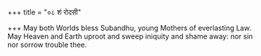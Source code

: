 +++
title = "०८ शं रोदसी"

+++
May both Worlds bless Subandhu, young Mothers of everlasting Law.  
     May Heaven and Earth uproot and sweep iniquity and shame away: nor sin nor sorrow trouble thee.